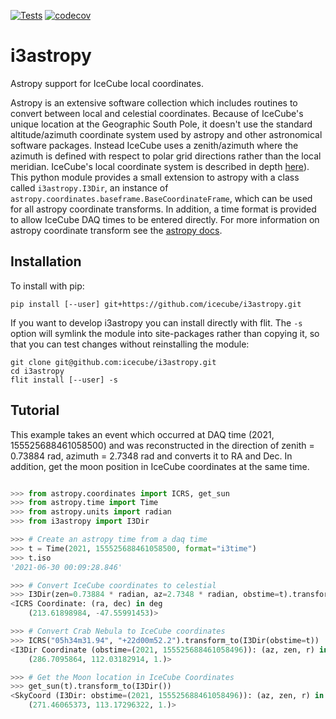 [![Tests](https://github.com/icecube/i3astropy/actions/workflows/unit_tests.yml/badge.svg)](https://github.com/icecube/i3astropy/actions/workflows/unit_tests.yml)
[![codecov](https://codecov.io/gh/icecube/i3astropy/branch/main/graph/badge.svg?token=VSU1VR44Y2)](https://codecov.io/gh/icecube/i3astropy)

# i3astropy

Astropy support for IceCube local coordinates.

Astropy is an extensive software collection which includes routines to convert between local and celestial coordinates.
Because of IceCube's unique location at the Geographic South Pole, it doesn't use the standard altitude/azimuth
coordinate system used by astropy and other astronomical software packages.
Instead IceCube uses a zenith/azimuth where the azimuth is defined with respect to polar grid directions rather than the local meridian.
IceCube's local coordinate system is described in depth [here](https://docs.icecube.aq/icetray/main/projects/dataclasses/coordinates.html)).
This python module provides a small extension to astropy with a class called `i3astropy.I3Dir`, an instance of
`astropy.coordinates.baseframe.BaseCoordinateFrame`, which can be used for all astropy coordinate transforms.
In addition, a time format is provided to allow IceCube DAQ times to be entered directly.
For more information on astropy coordinate transform see the [astropy docs](https://docs.astropy.org/en/stable/coordinates/index.html).

## Installation

To install with pip:

    pip install [--user] git+https://github.com/icecube/i3astropy.git

If you want to develop i3astropy you can install directly with flit.
The ``-s`` option will symlink the module into site-packages rather than copying it,
so that you can test changes without reinstalling the module:

    git clone git@github.com:icecube/i3astropy.git
    cd i3astropy
    flit install [--user] -s


## Tutorial

This example takes an event which occurred at DAQ time (2021, 155525688461058500) and was reconstructed in the direction of zenith = 0.73884 rad, azimuth = 2.7348 rad and converts it to RA and Dec.
In addition, get the moon position in IceCube coordinates at the same time.

```python

>>> from astropy.coordinates import ICRS, get_sun
>>> from astropy.time import Time
>>> from astropy.units import radian
>>> from i3astropy import I3Dir

>>> # Create an astropy time from a daq time
>>> t = Time(2021, 155525688461058500, format="i3time")
>>> t.iso
'2021-06-30 00:09:28.846'

>>> # Convert IceCube coordinates to celestial
>>> I3Dir(zen=0.73884 * radian, az=2.7348 * radian, obstime=t).transform_to(ICRS())
<ICRS Coordinate: (ra, dec) in deg
    (213.61898984, -47.55991453)>

>>> # Convert Crab Nebula to IceCube coordinates
>>> ICRS("05h34m31.94", "+22d00m52.2").transform_to(I3Dir(obstime=t))
<I3Dir Coordinate (obstime=(2021, 155525688461058496)): (az, zen, r) in (deg, deg, )
    (286.7095864, 112.03182914, 1.)>

>>> # Get the Moon location in IceCube Coordinates
>>> get_sun(t).transform_to(I3Dir())
<SkyCoord (I3Dir: obstime=(2021, 155525688461058496)): (az, zen, r) in (deg, deg, )
    (271.46065373, 113.17296322, 1.)>

```
